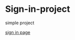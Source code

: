 # Sign-in-project
<p>simple project</p>
<a href="https://hassantantawy-dev.github.io/Sign-in-project/">sign in page</a>
